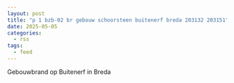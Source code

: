 ```yaml
---
layout: post
title: "p 1 bzb-02 br gebouw schoorsteen buitenerf breda 203132 203151"
date: 2025-05-05
categories: 
  - rss
tags: 
  - feed
---
```


Gebouwbrand op Buitenerf in Breda
